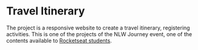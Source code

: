 # Travel Itinerary
The project is a responsive website to create a travel itinerary, registering activities. This is one of the projects of the NLW Journey event, one of the contents available to [Rocketseat students](https://www.rocketseat.com.br/).
